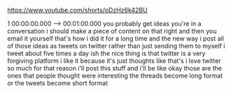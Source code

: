 https://www.youtube.com/shorts/oDzHz6k42BU

1 00:00:00.000 --\> 00:01:00.000 you probably get ideas you're in a
conversation i should make a piece of content on that right and then you
email it yourself that's how i did it for a long time and the new way i
post all of those ideas as tweets on twitter rather than just sending
them to myself i tweet about five times a day ish the nice thing is that
twitter is a very forgiving platform i like it because it's just
thoughts like that's i love twitter so much for that reason i'll post
this stuff and i'll be like okay those are the ones that people thought
were interesting the threads become long format or the tweets become
short format
